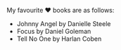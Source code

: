 My favourite :heart: books are as follows:

- Johnny Angel by Danielle Steele
- Focus by Daniel Goleman
- Tell No One by Harlan Coben
